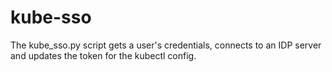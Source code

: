 # kube-sso

The kube_sso.py script gets a user's credentials, connects to an IDP server and updates the token for the kubectl config.